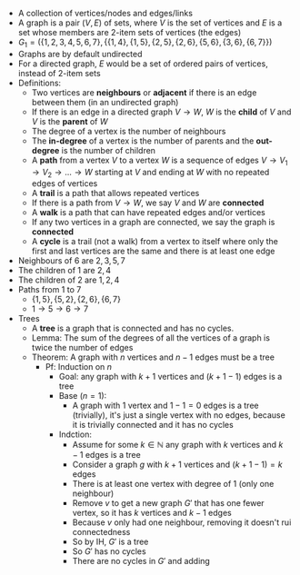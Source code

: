 - A collection of vertices/nodes and edges/links
- A graph is a pair $(V, E)$ of sets, where $V$ is the set of vertices and $E$ is a set whose members are 2-item sets of vertices (the edges)
- $G_1 = (\{1,2,3,4,5,6,7\}, \{\{1,4\}, \{1,5\}, \{2,5\}, \{2,6\}, \{5,6\}, \{3,6\}, \{6,7\}\})$
- Graphs are by default undirected
- For a directed graph, $E$ would be a set of ordered pairs of vertices, instead of 2-item sets
- Definitions:
	- Two vertices are **neighbours** or **adjacent** if there is an edge between them (in an undirected graph)
	- If there is an edge in a directed graph $V \rightarrow W$, $W$ is the **child** of $V$ and $V$ is the **parent** of $W$
	- The degree of a vertex is the number of neighbours
	- The **in-degree** of a vertex is the number of parents and the **out-degree** is the number of children
	- A **path** from a vertex $V$ to a vertex $W$ is a sequence of edges $V \rightarrow V_1 \rightarrow V_2 \rightarrow ... \rightarrow W$ starting at $V$ and ending at $W$ with no repeated edges of vertices
	- A **trail** is a path that allows repeated vertices
	- If there is a path from $V \rightarrow W$, we say $V$ and $W$ are **connected**
	- A **walk** is a path that can have repeated edges and/or vertices
	- If any two vertices in a graph are connected, we say the graph is **connected**
	- A **cycle** is a trail (not a walk) from a vertex to itself where only the first and last vertices are the same and there is at least one edge
- Neighbours of $6$ are ${2,3,5,7}$
- The children of $1$ are ${2,4}$
- The children of $2$ are ${1,2,4}$
- Paths from $1$ to $7$
	- $\{1, 5\}, \{5, 2\}, \{2, 6\}, \{6, 7\}$
	- $1 \rightarrow 5 \rightarrow 6 \rightarrow 7$
- Trees
	- A **tree** is a graph that is connected and has no cycles.
	- Lemma: The sum of the degrees of all the vertices of a graph is twice the number of edges
	- Theorem: A graph with $n$ vertices and $n-1$ edges must be a tree
		- Pf: Induction on $n$
			- Goal: any graph with $k+1$ vertices and ($k+1-1$) edges is a tree
			- Base ($n=1$):
				- A graph with $1$ vertex and $1-1=0$ edges is a tree (trivially), it's just a single vertex with no edges, because it is trivially connected and it has no cycles
			- Indction:
				- Assume for some $k \in \mathbb{N}$ any graph with $k$ vertices and $k-1$ edges is a tree
				- Consider a graph $g$ with $k+1$ vertices and $(k+1-1)=k$ edges
				- There is at least one vertex with degree of $1$ (only one neighbour)
				- Remove $v$ to get a new graph $G'$ that has one fewer vertex, so it has $k$ vertices and $k-1$ edges
				- Because $v$ only had one neighbour, removing it doesn't rui  connectedness
				- So by IH, $G'$ is a tree
				- So $G'$ has no cycles
				- There are no cycles in $G'$ and adding 